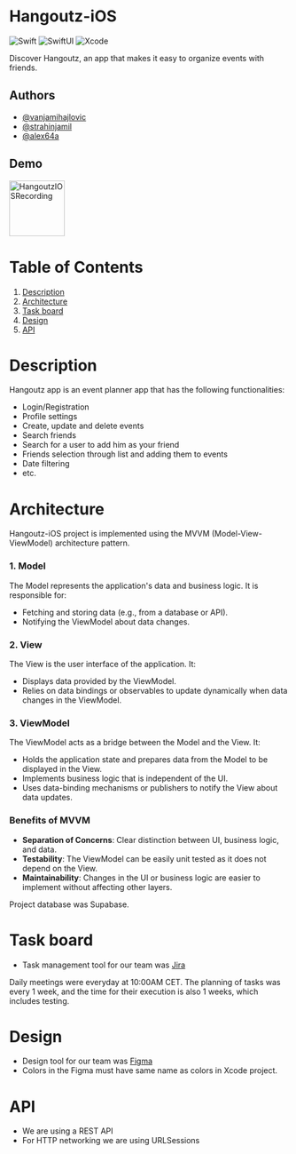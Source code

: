 
# Hangoutz-iOS
![Swift](https://img.shields.io/badge/Swift-5.9-FA7343?logo=swift&logoColor=white) ![SwiftUI](https://img.shields.io/badge/SwiftUI-Framework-007AFF?logo=swift&logoColor=white) ![Xcode](https://img.shields.io/badge/Xcode-16.0-1575F9?logo=xcode&logoColor=white)

Discover Hangoutz, an app that makes it easy to organize events with friends.

## Authors

- [@vanjamihajlovic](https://www.github.com/vanjamihajlovic)
- [@strahinjamil](https://www.github.com/strahinjamil)
- [@alex64a](https://www.github.com/alex64a)

## Demo
<img src="https://github.com/user-attachments/assets/22e664d3-56c2-4201-a7b0-d18eed2799db" alt="HangoutzIOSRecording" width="100"/>

# Table of Contents
  1. [Description](#description)
  2. [Architecture](#architecture)
  3. [Task board](#task-board)
  4. [Design](#design)
  5. [API](#api)


# Description
Hangoutz app is an event planner app that has the following functionalities: 
- Login/Registration
- Profile settings 
- Create, update and delete events
- Search friends
- Search for a user to add him as your friend
- Friends selection through list and adding them to events
- Date filtering
- etc.


# Architecture
Hangoutz-iOS project is implemented using the MVVM (Model-View-ViewModel) architecture pattern.
### 1. **Model**
The Model represents the application's data and business logic. It is responsible for:
- Fetching and storing data (e.g., from a database or API).
- Notifying the ViewModel about data changes.

### 2. **View**
The View is the user interface of the application. It:
- Displays data provided by the ViewModel.
- Relies on data bindings or observables to update dynamically when data changes in the ViewModel.

### 3. **ViewModel**
The ViewModel acts as a bridge between the Model and the View. It:
- Holds the application state and prepares data from the Model to be displayed in the View.
- Implements business logic that is independent of the UI.
- Uses data-binding mechanisms or publishers to notify the View about data updates.

### Benefits of MVVM
- **Separation of Concerns**: Clear distinction between UI, business logic, and data.
- **Testability**: The ViewModel can be easily unit tested as it does not depend on the View.
- **Maintainability**: Changes in the UI or business logic are easier to implement without affecting other layers.

Project database was Supabase.

# Task board
* Task management tool for our team was [Jira](https://www.atlassian.com/software/jira)

Daily meetings were everyday at 10:00AM CET. The planning of tasks was every 1 week, and the time for their execution is also 1 weeks, which includes testing.

# Design 
* Design tool for our team was [Figma](https://www.figma.com)
* Colors in the Figma must have same name as colors in Xcode project.

# API 
* We are using a REST API
* For HTTP networking we are using URLSessions
